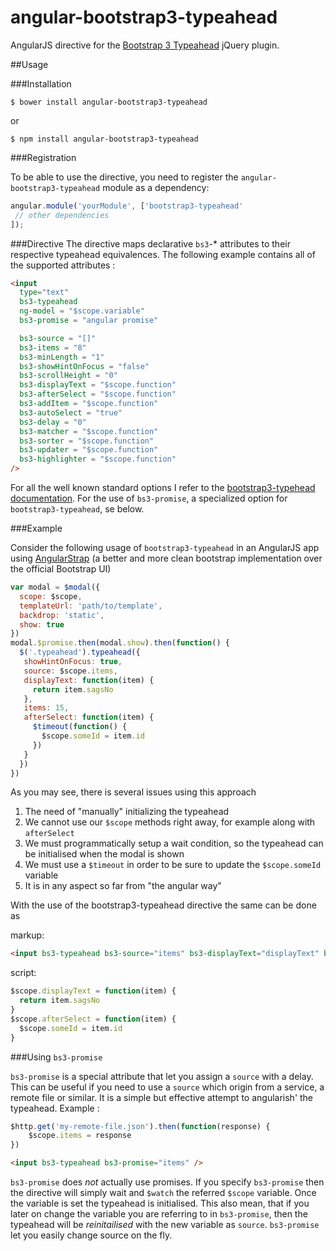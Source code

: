 angular-bootstrap3-typeahead
============================

AngularJS directive for the [Bootstrap 3 Typeahead](https://github.com/bassjobsen/Bootstrap-3-Typeahead/) jQuery plugin.

##Usage

###Installation
```shell
$ bower install angular-bootstrap3-typeahead
```

or  

```shell
$ npm install angular-bootstrap3-typeahead
```

###Registration

To be able to use the directive, you need to register the `angular-bootstrap3-typeahead` module as a dependency:

```javascript
angular.module('yourModule', ['bootstrap3-typeahead'
 // other dependencies
]);
```

###Directive
The directive maps declarative `bs3`-* attributes to their respective typeahead equivalences. The following example contains all of the supported attributes :

```html
<input 
  type="text" 
  bs3-typeahead 
  ng-model = "$scope.variable"
  bs3-promise = "angular promise"

  bs3-source = "[]"
  bs3-items = "8"
  bs3-minLength = "1"
  bs3-showHintOnFocus = "false"
  bs3-scrollHeight = "0"
  bs3-displayText = "$scope.function"
  bs3-afterSelect = "$scope.function"
  bs3-addItem = "$scope.function"
  bs3-autoSelect = "true"
  bs3-delay = "0"
  bs3-matcher = "$scope.function"
  bs3-sorter = "$scope.function"
  bs3-updater = "$scope.function"
  bs3-highlighter = "$scope.function"
/>
```

For all the well known standard options I refer to the [bootstrap3-typehead documentation](https://github.com/bassjobsen/Bootstrap-3-Typeahead#options). For the use of `bs3-promise`, a specialized option for `bootstrap3-typeahead`, se below. 

###Example

Consider the following usage of `bootstrap3-typeahead` in an AngularJS app using [AngularStrap](http://mgcrea.github.io/angular-strap/) (a better and more clean bootstrap implementation over the official Bootstrap UI) 

```js
var modal = $modal({
  scope: $scope,
  templateUrl: 'path/to/template',
  backdrop: 'static',
  show: true
})
modal.$promise.then(modal.show).then(function() {
  $('.typeahead').typeahead({
   showHintOnFocus: true,
   source: $scope.items,
   displayText: function(item) {
     return item.sagsNo
   },
   items: 15,
   afterSelect: function(item) {
     $timeout(function() {
       $scope.someId = item.id
     })
   }
  })
})
```

As you may see, there is several issues using this approach 

1. The need of "manually" initializing the typeahead
2. We cannot use our `$scope` methods right away, for example along with `afterSelect`
3. We must programmatically setup a wait condition, so the typeahead can be initialised when the modal is shown
4. We must use a `$timeout` in order to be sure to update the `$scope.someId` variable 
4. It is in any aspect so far from "the angular way"

With the use of the bootstrap3-typeahead directive the same can be done as 

markup:  
```html
<input bs3-typeahead bs3-source="items" bs3-displayText="displayText" bs3-afterSelect="afterSelect" />
```

script:  
```js
$scope.displayText = function(item) {
  return item.sagsNo
}
$scope.afterSelect = function(item) {
  $scope.someId = item.id
}
```
		
###Using `bs3-promise`

`bs3-promise` is a special attribute that let you assign a `source` with a delay. This can be useful if you need to use a `source` which origin from a service, a remote file or similar. It is a simple but effective attempt to angularish' the typeahead. Example :

```js
$http.get('my-remote-file.json').then(function(response) {
	$scope.items = response
})
```
```html
<input bs3-typeahead bs3-promise="items" />
```

`bs3-promise` does _not_ actually use promises. If you specify `bs3-promise` then the directive will simply wait and `$watch` the referred `$scope` variable. Once the variable is set the typeahead is initialised. 
This also mean, that if you later on change the variable you are referring to in `bs3-promise`, then the typeahead will be _reinitailised_ with the new variable as `source`. 
`bs3-promise` let you easily change source on the fly.

